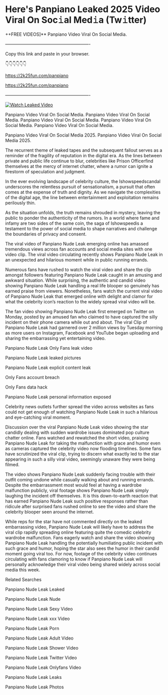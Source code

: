 # Here's Panpiano Leaked 2025 Video Viral On Soc𝚒al Med𝚒a (Tw𝚒tter)

++FREE VIDEOS]** Panpiano Video Viral On Social Media.

———————————————————-

Copy this link and paste in your browser.

👇👇👇👇👇👇

https://2k25fun.com/panpiano

https://2k25fun.com/panpiano

———————————————————-

[![Watch Leaked Video](https://miro.medium.com/v2/resize:fit:828/format:webp/1*cilzJN44JGOrTw9NJCrNHA.gif "Watch Leaked Video")](https://2k25fun.com/panpiano)

Panpiano Video Viral On Social Media. Panpiano Video Viral On Social Media. Panpiano Video Viral On Social Media. Panpiano Video Viral On Social Media. Panpiano Video Viral On Social Media.

Panpiano Video Viral On Social Media 2025. Panpiano Video Viral On Social Media 2025.

The recurrent theme of leaked tapes and the subsequent fallout serves as a reminder of the fragility of reputation in the digital era. As the lines between private and public life continue to blur, celebrities like Prison Officerfind themselves at the mercy of internet chatter, where a rumor can ignite a firestorm of speculation and judgment.

In the ever evolving landscape of celebrity culture, the Ishowspeedscandal underscores the relentless pursuit of sensationalism, a pursuit that often comes at the expense of truth and dignity. As we navigate the complexities of the digital age, the line between entertainment and exploitation remains perilously thin.

As the situation unfolds, the truth remains shrouded in mystery, leaving the public to ponder the authenticity of the rumors. In a world where fame and infamy are two sides of the same coin, the saga of Ishowspeedis a testament to the power of social media to shape narratives and challenge the boundaries of privacy and consent.

The viral video of Panpiano Nude Leak emerging online has amassed tremendous views across fan accounts and social media sites with one video clip. The viral video circulating recently shows Panpiano Nude Leak in an unexpected and hilarious moment while in public running errands.

Numerous fans have rushed to watch the viral video and share the clip amongst followers featuring Panpiano Nude Leak caught in an amusing and awkward situation. While surprising, the authentic and candid video showing Panpiano Nude Leak handling a real life blooper so genuinely has earned praise from viewers. Nonetheless, fans watch the current viral video of Panpiano Nude Leak that emerged online with delight and clamor for what the celebrity icon’s reaction to the widely spread viral video will be.

The fan video showing Panpiano Nude Leak first emerged on Twitter on Monday, posted by an amused fan who claimed to have captured the silly incident on their phone camera while out and about. The viral Clip of Panpiano Nude Leak had garnered over 2 million views by Tuesday morning as more users on Instagram, Facebook and YouTube began uploading and sharing the embarrassing yet entertaining video.

Panpiano Nude Leak Only Fans leak video

Panpiano Nude Leak leaked pictures

Panpiano Nude Leak explicit content leak

Only Fans account breach

Only Fans data hack

Panpiano Nude Leak personal information exposed

Celebrity news outlets further spread the video across websites as fans could not get enough of watching Panpiano Nude Leak in such a hilarious and eye-catching viral moment.

Discussion over the viral Panpiano Nude Leak video showing the star candidly dealing with sudden wardrobe issues dominated pop culture chatter online. Fans watched and rewatched the short video, praising Panpiano Nude Leak for taking the malfunction with grace and humor even as cameras captured the celebrity video now flooding timelines. Some fans have scrutinized the viral clip, trying to discern what exactly led to the star appearing in such a silly viral video, seemingly unaware they were being filmed.

The video shows Panpiano Nude Leak suddenly facing trouble with their outfit coming undone while casually walking about and running errands. Despite the embarrassment most would feel at having a wardrobe malfunction publicly, viral footage shows Panpiano Nude Leak simply laughing the incident off themselves. It is this down-to-earth reaction that has earned Panpiano Nude Leak such positive responses rather than ridicule after surprised fans rushed online to see the video and share the celebrity blooper seen around the internet.

While reps for the star have not commented directly on the leaked embarrassing video, Panpiano Nude Leak will likely have to address the viral clip rapidly spreading online featuring quite the comedic celebrity wardrobe malfunction. Fans eagerly watch and share the video showing Panpiano Nude Leak handling the potentially humiliating public incident with such grace and humor, hoping the star also sees the humor in their candid moment going viral too. For now, footage of the celebrity video continues circulating with fans clamoring to know if Panpiano Nude Leak will personally acknowledge their viral video being shared widely across social media this week.

Related Searches

Panpiano Nude Leak Leaked

Panpiano Nude Leak Nude

Panpiano Nude Leak Sexy Video

Panpiano Nude Leak xxx Video

Panpiano Nude Leak Porn

Panpiano Nude Leak Adult Video

Panpiano Nude Leak Shower Video

Panpiano Nude Leak Twitter Video

Panpiano Nude Leak Onlyfans Video

Panpiano Nude Leak Leaks

Panpiano Nude Leak Photos